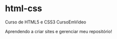 # html-css
 Curso de HTML5 e CSS3 CursoEmVideo

Aprendendo a criar sites e gerenciar meu repositório!